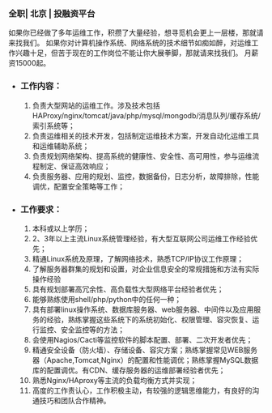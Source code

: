 ### 全职| 北京 | 投融资平台

如果你已经做了多年运维工作，积攒了大量经验，想寻觅机会更上一层楼，那就请来找我们。
如果你对计算机操作系统、网络系统的技术细节如痴如醉，对运维工作兴趣十足，但苦于现在的工作岗位不能让你大展拳脚，那就请来找我们。
月薪资15000起。

* ### 工作内容：

  1. 负责大型网站的运维工作。涉及技术包括HAProxy/nginx/tomcat/java/php/mysql/mongodb/消息队列/缓存系统/索引系统等；
  1. 负责运维相关的技术开发，包括制定运维技术方案，开发自动化运维工具和运维辅助系统；
  1. 负责规划网络架构、提高系统的健康性、安全性、高可用性，参与运维流程制定、保证高效响应；
  1. 负责服务器、应用的规划、监控，数据备份，日志分析，故障排除，性能调优，配置安全策略等工作；

* ### 工作要求：

  1. 本科或以上学历；
  1. 2、3年以上主流Linux系统管理经验，有大型互联网公司运维工作经验优先；
  1. 精通Linux系统及原理，了解网络技术，熟悉TCP/IP协议工作原理；
  1. 了解服务器群集的规划和设置，对企业信息安全的常规措施和方法有实际操作经验
  1. 具有规划部署高冗余性、高负载性大型网络平台经验者优先；
  1. 能够熟练使用shell/php/python中的任何一种；
  1. 具有部署linux操作系统、数据库服务器、web服务器、中间件以及应用服务的经验，熟练掌握这些系统下的系统初始化、权限管理、容灾恢复、运行监控、安全监控等的方法；
  1. 会使用Nagios/Cacti等监控软件的脚本配置、部署、二次开发者优先；
  1. 精通安全设备（防火墙）、存储设备、容灾方案；熟练掌握常见WEB服务器（Apache,Tomcat,Nginx）的配置和性能调优；熟练掌握MySQL数据库的配置调优。有CDN、缓存服务器的运维部署经验者优先；
  1. 熟悉Nginx/HAproxy等主流的负载均衡方式并实现；
  1. 高度的工作责认心，工作积极主动，有较强的逻辑思维能力，有良好的沟通技巧和团队合作精神。
